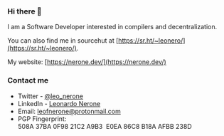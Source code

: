 ### Hi there 👋

I am a Software Developer interested in compilers and decentralization.

You can also find me in sourcehut at [https://sr.ht/~leonero/](https://sr.ht/~leonero/).

My website: [https://nerone.dev/](https://nerone.dev/)

<!--
**LeoNero/LeoNero** is a ✨ _special_ ✨ repository because its `README.md` (this file) appears on your GitHub profile.

Here are some ideas to get you started:

- 🔭 I’m currently working on ...
- 🌱 I’m currently learning ...
- 👯 I’m looking to collaborate on ...
- 🤔 I’m looking for help with ...
- 💬 Ask me about ...
- 📫 How to reach me: ...
- 😄 Pronouns: ...
- ⚡ Fun fact: ...
-->


### Contact me
- Twitter - [@leo_nerone](https://twitter.com/leo_nerone)
- LinkedIn - [Leonardo Nerone](https://www.linkedin.com/in/leonardo-felipe-nerone/)
- Email: [leofnerone@protonmail.com](mailto:leofnerone@protonmail.com)
- PGP Fingerprint: 508A 37BA 0F98 21C2 A9B3  E0EA 86C8 B18A AFBB 238D
